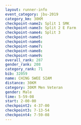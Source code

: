 ```yaml
---
layout: runner-info 
event_category: jbu-2019 
category_km: 30KM 
checkpoint-name2: Split 1 SMK 
checkpoint-name3: Split 2 E Farm 
checkpoint-name4: Split 3 
checkpoint-name5: 
checkpoint-name6: 
checkpoint-name7: 
checkpoint-name8: 
checkpoint-name9: 
overall_rank: 287
gender_rank: 208
category_rank: 71
bib: 32059
name: CHING SWEE SIAM
distance: 30KM
category: 30KM Men Veteran
gender: Male
time: 5-59-08
start: 2-00-00
checkpoint2: 4-37-00
checkpoint3: 7-13-54
checkpoint4: 7-59-08
---
```

